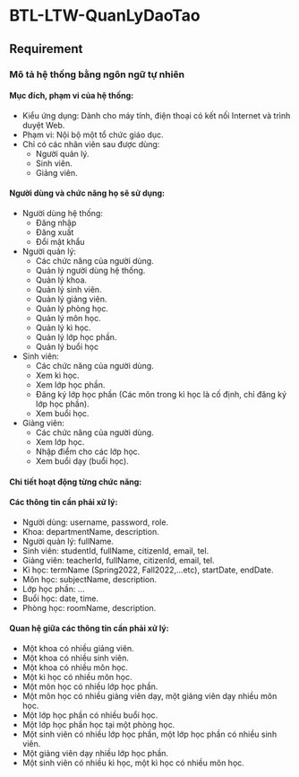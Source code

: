 # BTL-LTW-QuanLyDaoTao
## Requirement
### Mô tả hệ thống bằng ngôn ngữ tự nhiên
#### Mục đích, phạm vi của hệ thống:
- Kiểu ứng dụng: Dành cho máy tính, điện thoại có kết nối Internet và trình duyệt Web.
- Phạm vi: Nội bộ một tổ chức giáo dục.
- Chỉ có các nhân viên sau được dùng:
  - Người quản lý.
  - Sinh viên.
  - Giảng viên.
#### Người dùng và chức năng họ sẽ sử dụng:
- Người dùng hệ thống:
  - Đăng nhập
  - Đăng xuất
  - Đổi mật khẩu
- Người quản lý: 
  - Các chức năng của người dùng.
  - Quản lý người dùng hệ thống.
  - Quản lý khoa.
  - Quản lý sinh viên.
  - Quản lý giảng viên.
  - Quản lý phòng học.
  - Quản lý môn học.
  - Quản lý kì học.
  - Quản lý lớp học phần.
  - Quản lý buổi học
- Sinh viên:
  - Các chức năng của người dùng.
  - Xem kì học. 
  - Xem lớp học phần.  
  - Đăng ký lớp học phần (Các môn trong kì học là cố định, chỉ đăng ký lớp học phần).
  - Xem buổi học.
- Giảng viên:
  - Các chức năng của người dùng.
  - Xem lớp học.
  - Nhập điểm cho các lớp học.
  - Xem buổi dạy (buổi học).
#### Chi tiết hoạt động từng chức năng:
#### Các thông tin cần phải xử lý:
  - Người dùng: username, password, role.
  - Khoa: departmentName, description.
  - Người quản lý: fullName.
  - Sinh viên: studentId, fullName, citizenId, email, tel.
  - Giảng viên: teacherId, fullName, citizenId, email, tel.
  - Kì học: termName (Spring2022, Fall2022,...etc), startDate, endDate.
  - Môn học: subjectName, description.
  - Lớp học phần: ...
  - Buổi học: date, time.
  - Phòng học: roomName, description.
#### Quan hệ giữa các thông tin cần phải xử lý:
  - Một khoa có nhiều giảng viên.
  - Một khoa có nhiều sinh viên.
  - Một khoa có nhiều môn học.
  - Một kì học có nhiều môn học.
  - Một môn học có nhiều lớp học phần.
  - Một môn học có nhiều giảng viên dạy, một giảng viên dạy nhiều môn học.
  - Một lớp học phần có nhiều buổi học.
  - Một lớp học phần học tại một phòng học.
  - Một sinh viên có nhiều lớp học phần, một lớp học phần có nhiều sinh viên.
  - Một giảng viên dạy nhiều lớp học phần.
  - Một sinh viên có nhiều kì học, một kì học có nhiều môn học.
